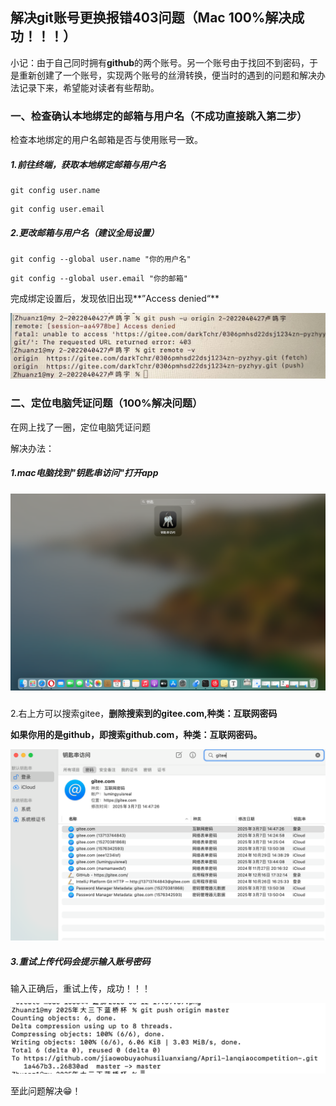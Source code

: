 ## 解决git账号更换报错403问题（Mac 100%解决成功！！！）

  小记：由于自己同时拥有**github**的两个账号。另一个账号由于找回不到密码，于是重新创建了一个账号，实现两个账号的丝滑转换，便当时的遇到的问题和解决办法记录下来，希望能对读者有些帮助。



### 一、检查确认本地绑定的邮箱与用户名（不成功直接跳入第二步）

  检查本地绑定的用户名邮箱是否与使用账号一致。

#####   1.前往终端，获取本地绑定邮箱与用户名

```
git config user.name
```

```
git config user.email
```

#####   2.更改邮箱与用户名（建议全局设置）

```
git config --global user.name "你的用户名"
```

```
git config --global user.email "你的邮箱"
```

  完成绑定设置后，发现依旧出现**”Access denied“**

![IMG_1811 2](./assets/IMG_1811%202-1782703.jpg)



### 二、定位电脑凭证问题（100%解决问题）

 在网上找了一圈，定位电脑凭证问题

   解决办法：

#####    1.mac电脑找到"钥匙串访问"打开app

##### <img src="./assets/%E6%88%AA%E5%B1%8F2025-03-12%2020.35.36-1782948.png" alt="截屏2025-03-12 20.35.36" style="zoom:50%;" />
   2.右上方可以搜索gitee，**删除搜索到的gitee.com,种类：互联网密码**

   **如果你用的是github，即搜索github.com，种类：互联网密码。**

<img src="./assets/%E6%88%AA%E5%B1%8F2025-03-12%2020.37.28-1783055.png" alt="截屏2025-03-12 20.37.28" style="zoom:67%;" />

#####    3.重试上传代码会提示输入账号密码

  输入正确后，重试上传，成功！！！

![截屏2025-03-12 20.42.22](./assets/%E6%88%AA%E5%B1%8F2025-03-12%2020.42.22.png)

  至此问题解决😁！





